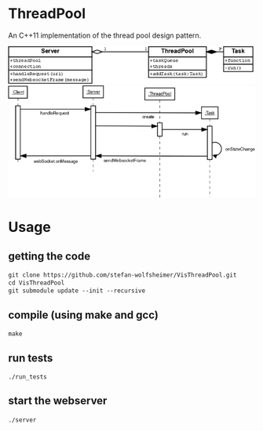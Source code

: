 # ThreadPool

An C++11 implementation of the thread pool design pattern.

![class diagram](https://github.com/stefan-wolfsheimer/VisThreadPool/raw/master/doc/classdiagram.png)
![sequence diagram](https://github.com/stefan-wolfsheimer/VisThreadPool/raw/master/doc/sequenceDiagram.png)


# Usage

## getting the code 
```
git clone https://github.com/stefan-wolfsheimer/VisThreadPool.git
cd VisThreadPool
git submodule update --init --recursive
```

## compile (using make and gcc)
```
make
```

## run tests
```
./run_tests
```

## start the webserver
```
./server
```

